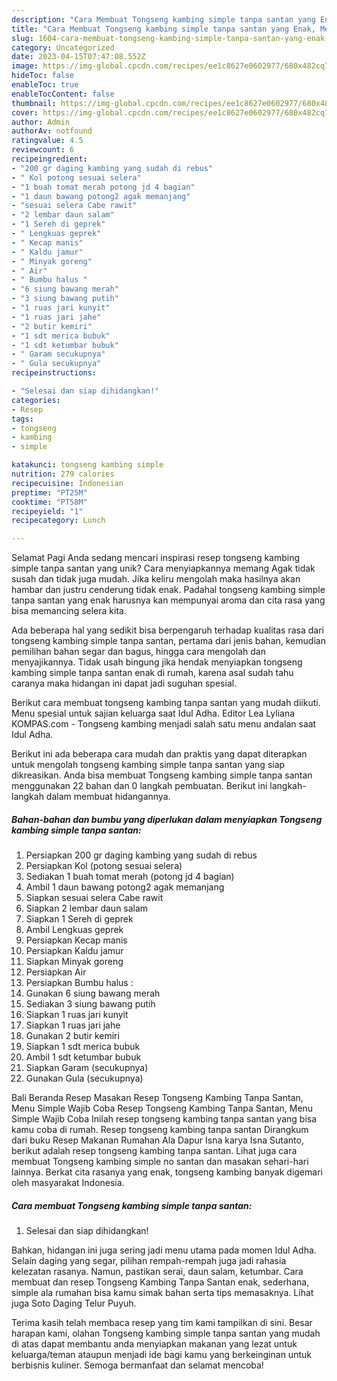 ```yaml
---
description: "Cara Membuat Tongseng kambing simple tanpa santan yang Enak, Mengugah Selera"
title: "Cara Membuat Tongseng kambing simple tanpa santan yang Enak, Mengugah Selera"
slug: 1604-cara-membuat-tongseng-kambing-simple-tanpa-santan-yang-enak-mengugah-selera
category: Uncategorized
date: 2023-04-15T07:47:08.552Z
image: https://img-global.cpcdn.com/recipes/ee1c8627e0602977/680x482cq70/tongseng-kambing-simple-tanpa-santan-foto-resep-utama.jpg
hideToc: false
enableToc: true
enableTocContent: false
thumbnail: https://img-global.cpcdn.com/recipes/ee1c8627e0602977/680x482cq70/tongseng-kambing-simple-tanpa-santan-foto-resep-utama.jpg
cover: https://img-global.cpcdn.com/recipes/ee1c8627e0602977/680x482cq70/tongseng-kambing-simple-tanpa-santan-foto-resep-utama.jpg
author: Admin
authorAv: notfound
ratingvalue: 4.5
reviewcount: 6
recipeingredient:
- "200 gr daging kambing yang sudah di rebus"
- " Kol potong sesuai selera"
- "1 buah tomat merah potong jd 4 bagian"
- "1 daun bawang potong2 agak memanjang"
- "sesuai selera Cabe rawit"
- "2 lembar daun salam"
- "1 Sereh di geprek"
- " Lengkuas geprek"
- " Kecap manis"
- " Kaldu jamur"
- " Minyak goreng"
- " Air"
- " Bumbu halus "
- "6 siung bawang merah"
- "3 siung bawang putih"
- "1 ruas jari kunyit"
- "1 ruas jari jahe"
- "2 butir kemiri"
- "1 sdt merica bubuk"
- "1 sdt ketumbar bubuk"
- " Garam secukupnya"
- " Gula secukupnya"
recipeinstructions:

- "Selesai dan siap dihidangkan!"
categories:
- Resep
tags:
- tongseng
- kambing
- simple

katakunci: tongseng kambing simple 
nutrition: 279 calories
recipecuisine: Indonesian
preptime: "PT25M"
cooktime: "PT58M"
recipeyield: "1"
recipecategory: Lunch

---
```



Selamat Pagi Anda sedang mencari inspirasi resep tongseng kambing simple tanpa santan yang unik? Cara menyiapkannya memang Agak tidak susah dan tidak juga mudah. Jika keliru mengolah maka hasilnya akan hambar dan justru cenderung tidak enak. Padahal tongseng kambing simple tanpa santan yang enak harusnya kan mempunyai aroma dan cita rasa yang bisa memancing selera kita.


Ada beberapa hal yang sedikit bisa berpengaruh terhadap kualitas rasa dari tongseng kambing simple tanpa santan, pertama dari jenis bahan, kemudian pemilihan bahan segar dan bagus, hingga cara mengolah dan menyajikannya. Tidak usah bingung jika hendak menyiapkan tongseng kambing simple tanpa santan enak di rumah, karena asal sudah tahu caranya maka hidangan ini dapat jadi suguhan spesial.

Berikut cara membuat tongseng kambing tanpa santan yang mudah diikuti. Menu spesial untuk sajian keluarga saat Idul Adha. Editor Lea Lyliana KOMPAS.com - Tongseng kambing menjadi salah satu menu andalan saat Idul Adha.


Berikut ini ada beberapa cara mudah dan praktis yang dapat diterapkan untuk mengolah tongseng kambing simple tanpa santan yang siap dikreasikan. Anda bisa membuat Tongseng kambing simple tanpa santan menggunakan 22 bahan dan 0 langkah pembuatan. Berikut ini langkah-langkah dalam membuat hidangannya.

<!--inarticleads1-->

##### Bahan-bahan dan bumbu yang diperlukan dalam menyiapkan Tongseng kambing simple tanpa santan:

1. Persiapkan 200 gr daging kambing yang sudah di rebus
1. Persiapkan  Kol (potong sesuai selera)
1. Sediakan 1 buah tomat merah (potong jd 4 bagian)
1. Ambil 1 daun bawang potong2 agak memanjang
1. Siapkan sesuai selera Cabe rawit
1. Siapkan 2 lembar daun salam
1. Siapkan 1 Sereh di geprek
1. Ambil  Lengkuas geprek
1. Persiapkan  Kecap manis
1. Persiapkan  Kaldu jamur
1. Siapkan  Minyak goreng
1. Persiapkan  Air
1. Persiapkan  Bumbu halus :
1. Gunakan 6 siung bawang merah
1. Sediakan 3 siung bawang putih
1. Siapkan 1 ruas jari kunyit
1. Siapkan 1 ruas jari jahe
1. Gunakan 2 butir kemiri
1. Siapkan 1 sdt merica bubuk
1. Ambil 1 sdt ketumbar bubuk
1. Siapkan  Garam (secukupnya)
1. Gunakan  Gula (secukupnya)


Bali Beranda Resep Masakan Resep Tongseng Kambing Tanpa Santan, Menu Simple Wajib Coba Resep Tongseng Kambing Tanpa Santan, Menu Simple Wajib Coba Inilah resep tongseng kambing tanpa santan yang bisa kamu coba di rumah. Resep tongseng kambing tanpa santan Dirangkum dari buku Resep Makanan Rumahan Ala Dapur Isna karya Isna Sutanto, berikut adalah resep tongseng kambing tanpa santan. Lihat juga cara membuat Tongseng kambing simple no santan dan masakan sehari-hari lainnya. Berkat cita rasanya yang enak, tongseng kambing banyak digemari oleh masyarakat Indonesia. 

<!--inarticleads2-->

##### Cara membuat Tongseng kambing simple tanpa santan:


1. Selesai dan siap dihidangkan!

Bahkan, hidangan ini juga sering jadi menu utama pada momen Idul Adha. Selain daging yang segar, pilihan rempah-rempah juga jadi rahasia kelezatan rasanya. Namun, pastikan serai, daun salam, ketumbar. Cara membuat dan resep Tongseng Kambing Tanpa Santan enak, sederhana, simple ala rumahan bisa kamu simak bahan serta tips memasaknya. Lihat juga Soto Daging Telur Puyuh. 

Terima kasih telah membaca resep yang tim kami tampilkan di sini. Besar harapan kami, olahan Tongseng kambing simple tanpa santan yang mudah di atas dapat membantu anda menyiapkan makanan yang lezat untuk keluarga/teman ataupun menjadi ide bagi kamu yang berkeinginan untuk berbisnis kuliner. Semoga bermanfaat dan selamat mencoba!

